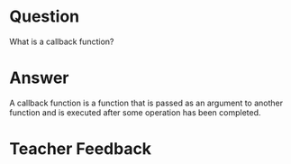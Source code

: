 # Question

What is a callback function?

# Answer

A callback function is a function that is passed as an argument to another function and is executed after some operation has been completed.

# Teacher Feedback
